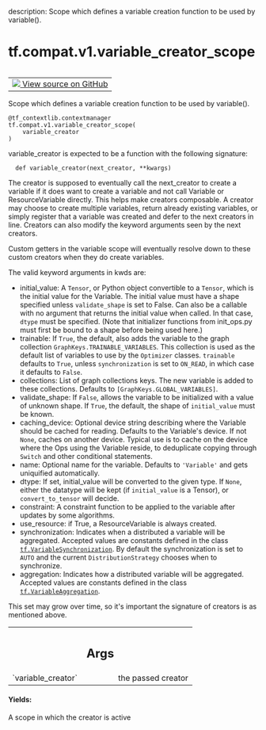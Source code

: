 description: Scope which defines a variable creation function to be used by variable().

<div itemscope itemtype="http://developers.google.com/ReferenceObject">
<meta itemprop="name" content="tf.compat.v1.variable_creator_scope" />
<meta itemprop="path" content="Stable" />
</div>

# tf.compat.v1.variable_creator_scope

<!-- Insert buttons and diff -->

<table class="tfo-notebook-buttons tfo-api nocontent" align="left">
<td>
  <a target="_blank" href="https://github.com/tensorflow/tensorflow/blob/r2.3/tensorflow/python/ops/variable_scope.py#L2662-L2734">
    <img src="https://www.tensorflow.org/images/GitHub-Mark-32px.png" />
    View source on GitHub
  </a>
</td>
</table>



Scope which defines a variable creation function to be used by variable().

<pre class="devsite-click-to-copy prettyprint lang-py tfo-signature-link">
<code>@tf_contextlib.contextmanager</code>
<code>tf.compat.v1.variable_creator_scope(
    variable_creator
)
</code></pre>



<!-- Placeholder for "Used in" -->

variable_creator is expected to be a function with the following signature:

```
  def variable_creator(next_creator, **kwargs)
```

The creator is supposed to eventually call the next_creator to create a
variable if it does want to create a variable and not call Variable or
ResourceVariable directly. This helps make creators composable. A creator may
choose to create multiple variables, return already existing variables, or
simply register that a variable was created and defer to the next creators in
line. Creators can also modify the keyword arguments seen by the next
creators.

Custom getters in the variable scope will eventually resolve down to these
custom creators when they do create variables.

The valid keyword arguments in kwds are:

 * initial_value: A `Tensor`, or Python object convertible to a `Tensor`,
      which is the initial value for the Variable. The initial value must have
      a shape specified unless `validate_shape` is set to False. Can also be a
      callable with no argument that returns the initial value when called. In
      that case, `dtype` must be specified. (Note that initializer functions
      from init_ops.py must first be bound to a shape before being used here.)
 * trainable: If `True`, the default, also adds the variable to the graph
      collection `GraphKeys.TRAINABLE_VARIABLES`. This collection is used as
      the default list of variables to use by the `Optimizer` classes.
      `trainable` defaults to `True`, unless `synchronization` is
      set to `ON_READ`, in which case it defaults to `False`.
 * collections: List of graph collections keys. The new variable is added to
      these collections. Defaults to `[GraphKeys.GLOBAL_VARIABLES]`.
 * validate_shape: If `False`, allows the variable to be initialized with a
      value of unknown shape. If `True`, the default, the shape of
      `initial_value` must be known.
 * caching_device: Optional device string describing where the Variable
      should be cached for reading.  Defaults to the Variable's device.
      If not `None`, caches on another device.  Typical use is to cache
      on the device where the Ops using the Variable reside, to deduplicate
      copying through `Switch` and other conditional statements.
 * name: Optional name for the variable. Defaults to `'Variable'` and gets
      uniquified automatically.
 * dtype: If set, initial_value will be converted to the given type.
      If `None`, either the datatype will be kept (if `initial_value` is
      a Tensor), or `convert_to_tensor` will decide.
 * constraint: A constraint function to be applied to the variable after
      updates by some algorithms.
 * use_resource: if True, a ResourceVariable is always created.
 * synchronization: Indicates when a distributed a variable will be
      aggregated. Accepted values are constants defined in the class
      <a href="../../../tf/VariableSynchronization.md"><code>tf.VariableSynchronization</code></a>. By default the synchronization is set to
      `AUTO` and the current `DistributionStrategy` chooses
      when to synchronize.
 * aggregation: Indicates how a distributed variable will be aggregated.
      Accepted values are constants defined in the class
      <a href="../../../tf/VariableAggregation.md"><code>tf.VariableAggregation</code></a>.

This set may grow over time, so it's important the signature of creators is as
mentioned above.

<!-- Tabular view -->
 <table class="responsive fixed orange">
<colgroup><col width="214px"><col></colgroup>
<tr><th colspan="2"><h2 class="add-link">Args</h2></th></tr>

<tr>
<td>
`variable_creator`
</td>
<td>
the passed creator
</td>
</tr>
</table>



#### Yields:

A scope in which the creator is active
